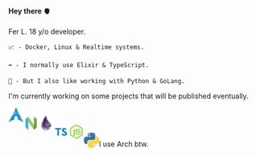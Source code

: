 #### Hey there 🫀
Fer L. 18 y/o developer.

	📈 - Docker, Linux & Realtime systems.

	➡️ - I normally use Elixir & TypeScript.
	
	📁 - But I also like working with Python & GoLang.

I'm currently working on some projects that will be published eventually.

<img align="left" alt="ArchLinux" width="30px" src="https://github.com/afriguez/afriguez/blob/master/archlinux.png" style="max-width:100%;">
<br />
<img align="left" alt="Neovim" width="30px" src="https://github.com/afriguez/afriguez/blob/master/neovim.png" style="max-width:100%;">
<img align="left" alt="Elixir" width="30px" src="https://github.com/afriguez/afriguez/blob/master/elixir.png" style="max-width:100%;">
<br />
<img align="left" alt="TypeScript" width="30px" src="https://github.com/afriguez/afriguez/blob/master/ts.png" style="max-width:100%;">
<img align="left" alt="NodeJs" width="30px" src="https://github.com/afriguez/afriguez/blob/master/nodejs.png" style="max-width:100%;">
<br />
<img align="left" alt="Python" width="30px" src="https://github.com/afriguez/afriguez/blob/master/python.png" style="max-width:100%;">

I use Arch btw.
